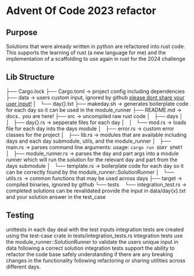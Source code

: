 # Advent Of Code 2023 refactor

## Purpose
Solutions that were already written in python are refactored into rust code.
This supports the learning of rust (a new language for me) and the implementation of a scaffolding to use again in rust for the 2024 challenge

## Lib Structure
├── Cargo.lock
├── Cargo.toml                  -> project config including dependencies
├── data                        -> users custom input, ignored by github [please dont share your user input!](https://adventofcode.com/2023/about)
│   └── day{}.txt
├── makeday.sh                  -> generates boilerplate code for each day so it can be used in the module_runner
├── README.md                   -> docs.. you are here!
├── src                         -> uncompiled raw rust code
│   ├── days
│   │   ├── day{}.rs            -> sepperate files for each day
│   │   └── mod.rs              -> loads file for each day into the days module
│   ├── error.rs                -> custom error classes for the project
│   ├── lib.rs                  -> modules that are available including days and each day submodule, utils, and the module_runner
│   ├── main.rs                 -> parses command line arguments: usage: `cargo run $DAY $PART`
│   ├── module_runner.rs        -> parses the day and part args into a module runner which will run the solution for the relevant day and part from the days submodule
│   └── template.rs             -> boilerplate code for each day so it can be correctly found by the module_runner::SolutionRunner
│   └── utils.rs                -> common functions that may be used across days
├── target                      -> compiled binaries, ignored by github
└── tests
    └── integration_test.rs     -> completed solutions can be revalidated provide the input in data/day{x}.txt and your solution answer in the test_case


## Testing
unittests in each day deal with the test inputs
integration tests are created using the test-case crate in tests/integration_tests.rs
integration tests use the module_runner::SolutionRunner to validate the users unique input in data following a correct solution
integration tests support the ability to refactor the code base safely understanding if there are any breaking changes in the functionality following refactoring or sharing utilities across different days.
